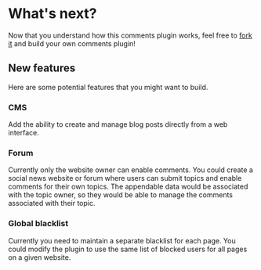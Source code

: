 # What's next?

Now that you understand how this comments plugin works, feel free to [fork it](https://github.com/maidsafe/safe_examples) and build your own comments plugin!

## New features

Here are some potential features that you might want to build.

### CMS

Add the ability to create and manage blog posts directly from a web interface.

### Forum

Currently only the website owner can enable comments. You could create a social news website or forum where users can submit topics and enable comments for their own topics. The appendable data would be associated with the topic owner, so they would be able to manage the comments associated with their topic.

### Global blacklist

Currently you need to maintain a separate blacklist for each page. You could modify the plugin to use the same list of blocked users for all pages on a given website.
